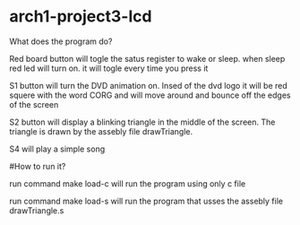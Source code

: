 # arch1-project3-lcd

What does the program do?

Red board button will togle the satus register to wake or sleep. when sleep red led will turn on. it will togle every time you press it

S1 button will turn the DVD animation on. Insed of the dvd logo it will be red squere with the word CORG and will move around and bounce off the edges of the screen

S2 button will display a blinking triangle in the middle of the screen. The triangle is drawn by the assebly file drawTriangle.

S4 will play a simple song 


#How to run it?

run command make load-c will run the program using only c file

run command make load-s will run the program that usses the assebly file drawTriangle.s
